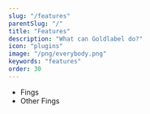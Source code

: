```yaml
---
slug: "/features"
parentSlug: "/"
title: "Features"
description: "What can Goldlabel do?"
icon: "plugins"
image: "/png/everybody.png"
keywords: "features"
order: 30
---
```

- Fings
- Other Fings